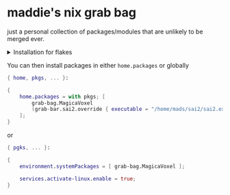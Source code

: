 # maddie's nix grab bag
just a personal collection of packages/modules that are unlikely to be
merged ever. 

<details><summary>Installation for flakes</summary>

```nix
{
  description = "A very basic flake";

  inputs = {
    nixpkgs.url = "github:NixOS/nixpkgs";

    grab-bag = {
      url = "github:maddiethecafebabe/nix-grab-bag";
      inputs.nixpkgs.follows = "nixpkgs";
    };
  };

  outputs = { self, nixpkgs, grab-bag }:
  let
    inherit (nixpkgs.lib) nixosSystem;

    system = "x86_64-linux";

    overlays = {
      nixpkgs.overlays = [
        (final: prev: {
          grab-bag = grab-bag.overlays.default final prev;
        })
      ];
    };
  in {
    nixosConfigurations = {
      mySystem = nixosSystem {
        inherit system;
        modules = [ overlays (grab-bag.nixosModules.default) ];

        # ...
      };
    };
  };
}
```

</details>

You can then install packages in either `home.packages` or globally
```nix
{ home, pkgs, ... }: 

{
    home.packages = with pkgs; [
        grab-bag.MagicaVoxel
        (grab-bar.sai2.override { executable = "/home/mads/sai2/sai2.exe"; })
    ];
}
```
or
```nix
{ pgks, ... }:

{
    environment.systemPackages = [ grab-bag.MagicaVoxel ];

    services.activate-linux.enable = true;
}
```
